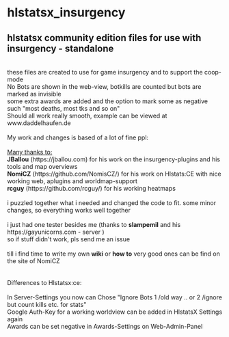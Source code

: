 # hlstatsx_insurgency
<h2>hlstatsx community edition files for use with insurgency - standalone</h2>
<br>
these files are created to use for game insurgency and to support the coop-mode <br>
No Bots are shown in the web-view, botkills are counted but bots are marked as invisible<br>
some extra awards are added and the option to mark some as negative such "most deaths, most tks and so on"<br>
Should all work really smooth, example can be viewed at www.daddelhaufen.de<br>
<br>
My work and changes is based of a lot of fine ppl:<br>
<br>
<u>Many thanks to:</u><br>
<b>JBallou</b> (https://jballou.com) for his work on the insurgency-plugins and his tools and map overviews<br>
<b>NomiCZ</b> (https://github.com/NomisCZ/) for his work on Hlstats:CE with nice working web, aplugins and worldmap-support<br>
<b>rcguy</b> (https://github.com/rcguy/) for his working heatmaps<br>
<br>
i puzzled together what i needed and changed the code to fit. some minor changes, so everything works well together<br>
<br>
i just had one tester besides me (thanks to <b>slampemil</b> and his https://gayunicorns.com - server )<br>
so if stuff didn't work, pls send me an issue<br>
<br>
till i find time to write my own <b>wiki</b> or <b>how to</b> very good ones can be find on the site of NomiCZ<br>
<br>
<br>
Differences to Hlstatsx:ce:<br>
<br>
In Server-Settings you now can Chose "Ignore Bots  1 /old way .. or 2 /ignore but count kills etc. for stats"<br>
Google Auth-Key for a working worldview can be added in HlstatsX Settings again<br>
Awards can be set negative in Awards-Settings on Web-Admin-Panel<br>
